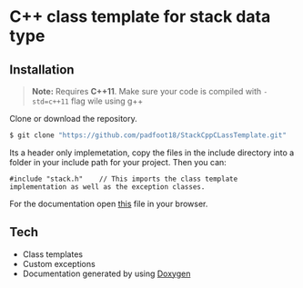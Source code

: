 # C++ class template for stack data type

## Installation
> **Note:** Requires **C++11**. Make sure your code is compiled with ```-std=c++11``` flag wile using g++

Clone or download the repository.
```sh
$ git clone "https://github.com/padfoot18/StackCppCLassTemplate.git"
```
Its a header only implemetation, copy the files in the include directory into a folder in your include path for your project. Then you can:

    #include "stack.h"    // This imports the class template implementation as well as the exception classes.

For the documentation open [this](doc/html/index.html) file in your browser.

## Tech
* Class templates
* Custom exceptions
* Documentation generated by using [Doxygen](https://www.doxygen.nl/index.html)
